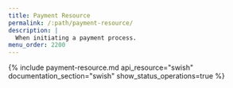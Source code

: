 ```yaml
---
title: Payment Resource
permalink: /:path/payment-resource/
description: |
  When initiating a payment process.
menu_order: 2200
---
```


{% include payment-resource.md api_resource="swish"
documentation_section="swish" show_status_operations=true %}
